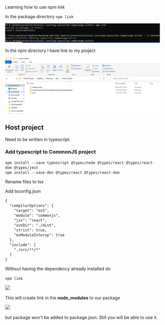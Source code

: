 Learning how to use npm link

In the package directory ```npm link```

![](Images/2023-04-14-06-40-55.png)

In the npm directory I have link to my project

![](Images/2023-04-14-06-50-49.png)


## Host project

Need to be written in typescript. 

### Add typescript to CommonJS project

```
npm install --save typescript @types/node @types/react @types/react-dom @types/jest
npm install --save-dev @types/react @types/react-dom
```

Rename files to tsx

Add tsconfig.json
```
{
  "compilerOptions": {
    "target": "es5",
    "module": "commonjs",
    "jsx": "react",
    "outDir": "./dist",
    "strict": true,
    "esModuleInterop": true
  },
  "include": [
    "./src/**/*"
  ]
}
```


Without having the dependency already installed do 

```npm link```

![](Images/2023-04-14-06-56-41.png)

This will create link in the **node_modules** to our package

![](Images/2023-04-14-06-57-43.png)

but package won't be added to package.json. Still you will be able to use it.